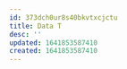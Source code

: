 ```yaml
---
id: 373dch0ur8s40bkvtxcjctu
title: Data T
desc: ''
updated: 1641853587410
created: 1641853587410
---
```



